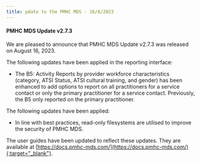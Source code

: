 ```yaml
---
title: pdate to the PMHC MDS - 16/8/2023
---
```


#### PMHC MDS Update v2.7.3 ####

We are pleased to announce that PMHC MDS Update v2.7.3 was released on 
August 16, 2023.

The following updates have been applied in the reporting interface:
* The B5: Activity Reports by provider workforce characteristics (category, 
  ATSI Status, ATSI cultural training, and gender) has been enhanced to add 
  options to report on all practitioners for a service contact or only the 
  primary practitioner for a service contact. Previously, the B5 only reported 
  on the primary practitioner.

The following updates have been applied:
* In line with best practices, read-only filesystems are utilised to improve 
  the security of PMHC MDS.

The user guides have been updated to reflect these updates. They are available
at [https://docs.pmhc-mds.com/](https://docs.pmhc-mds.com/){:target="_blank"}.